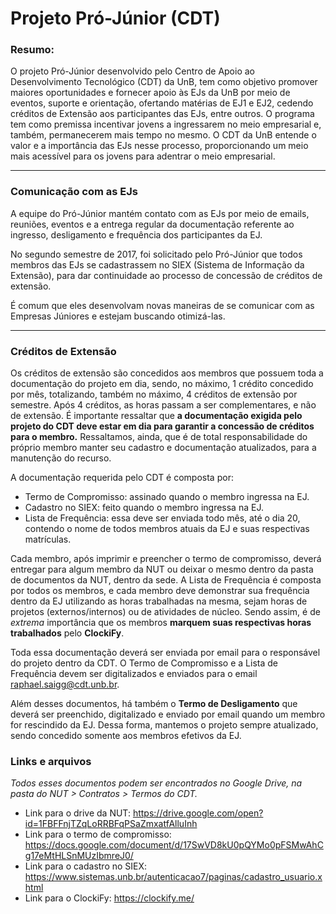 #  Projeto Pró-Júnior (CDT)

### Resumo:

O projeto Pró-Júnior desenvolvido pelo Centro de Apoio ao Desenvolvimento Tecnológico (CDT) da UnB, tem como objetivo promover maiores oportunidades e fornecer apoio às EJs da UnB por meio de eventos, suporte e orientação, ofertando matérias de EJ1 e EJ2, cedendo créditos de Extensão aos participantes das EJs, entre outros. 
O programa tem como premissa incentivar jovens a ingressarem no meio empresarial e, também, permanecerem mais tempo no mesmo. O CDT da UnB entende o valor e a importância das EJs nesse processo, proporcionando um meio mais acessível para os jovens para adentrar o meio empresarial. 

---

### Comunicação com as EJs

A equipe do Pró-Júnior mantém contato com as EJs por meio de emails, reuniões, eventos e a entrega regular da documentação referente ao ingresso, desligamento e frequência dos participantes da EJ.

No segundo semestre de 2017, foi solicitado pelo Pró-Júnior que todos membros das EJs se cadastrassem no SIEX (Sistema de Informação da Extensão), para dar continuidade ao processo de concessão de créditos de extensão.

É comum que eles desenvolvam novas maneiras de se comunicar com as Empresas Júniores e estejam buscando otimizá-las.

---

### Créditos de Extensão

Os créditos de extensão são concedidos aos membros que possuem toda a documentação do projeto em dia, sendo, no máximo, 1 crédito concedido por mês, totalizando, também no máximo, 4 créditos de extensão por semestre. Após 4 créditos, as horas passam a ser complementares, e não de extensão.
É importante ressaltar que **a documentação exigida pelo projeto do CDT deve estar em dia para garantir a concessão de créditos para o membro.** 
Ressaltamos, ainda, que é de total responsabilidade do próprio membro manter seu cadastro e documentação atualizados, para a manutenção do recurso. 

A documentação requerida pelo CDT é composta por:
* Termo de Compromisso: assinado quando o membro ingressa na EJ.
* Cadastro no SIEX: feito quando o membro ingressa na EJ. 
* Lista de Frequência: essa deve ser enviada todo mês, até o dia 20, contendo o nome de todos membros atuais da EJ e suas respectivas matrículas. 

Cada membro, após imprimir e preencher o termo de compromisso, deverá entregar para algum membro da NUT ou deixar o mesmo dentro da pasta de documentos da NUT, dentro da sede.
A Lista de Frequência é composta por todos os membros, e cada membro deve demonstrar sua frequência dentro da EJ utilizando as horas trabalhadas na mesma, sejam horas de projetos (externos/internos) ou de atividades de núcleo. Sendo assim, é de *extrema* importância que os membros **marquem suas respectivas horas trabalhados** pelo __ClockiFy__.

Toda essa documentação deverá ser enviada por email para o responsável do projeto dentro da CDT. O Termo de Compromisso e a Lista de Frequência devem ser digitalizados e enviados para o email raphael.saigg@cdt.unb.br. 


Além desses documentos, há também o **Termo de Desligamento** que deverá ser preenchido, digitalizado e enviado por email quando um membro for rescindido da EJ. Dessa forma, mantemos o projeto sempre atualizado, sendo concedido somente aos membros efetivos da EJ.
### Links e arquivos

*Todos esses documentos podem ser encontrados no Google Drive, na pasta do NUT > Contratos > Termos do CDT.* 
- Link para o drive da NUT: https://drive.google.com/open?id=1FBFFnjTZqLoRRBFqPSaZmxatfAlluInh
- Link para o termo de compromisso: https://docs.google.com/document/d/17SwVD8kU0pQYMo0pFSMwAhCg17eMtHLSnMUzIbmreJ0/
- Link para o cadastro no SIEX: https://www.sistemas.unb.br/autenticacao7/paginas/cadastro_usuario.xhtml
- Link para o ClockiFy: https://clockify.me/

